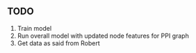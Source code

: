## TODO

1. Train model 
2. Run overall model with updated node features for PPI graph 
3. Get data as said from Robert

